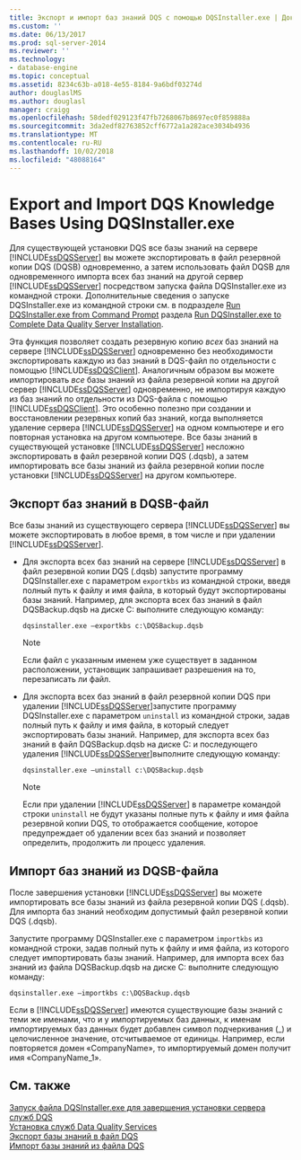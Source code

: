 ```yaml
---
title: Экспорт и импорт баз знаний DQS с помощью DQSInstaller.exe | Документы Майкрософт
ms.custom: ''
ms.date: 06/13/2017
ms.prod: sql-server-2014
ms.reviewer: ''
ms.technology:
- database-engine
ms.topic: conceptual
ms.assetid: 8234c63b-a018-4e55-8184-9a6bdf03274d
author: douglaslMS
ms.author: douglasl
manager: craigg
ms.openlocfilehash: 58dedf029123f47fb7268067b8697ec0f859888a
ms.sourcegitcommit: 3da2edf82763852cff6772a1a282ace3034b4936
ms.translationtype: MT
ms.contentlocale: ru-RU
ms.lasthandoff: 10/02/2018
ms.locfileid: "48088164"
---
```

# <a name="export-and-import-dqs-knowledge-bases-using-dqsinstallerexe"></a>Export and Import DQS Knowledge Bases Using DQSInstaller.exe
  Для существующей установки DQS все базы знаний на сервере [!INCLUDE[ssDQSServer](../../includes/ssdqsserver-md.md)] вы можете экспортировать в файл резервной копии DQS (DQSB) одновременно, а затем использовать файл DQSB для одновременного импорта всех баз знаний на другой сервер [!INCLUDE[ssDQSServer](../../includes/ssdqsserver-md.md)] посредством запуска файла DQSInstaller.exe из командной строки. Дополнительные сведения о запуске DQSInstaller.exe из командной строки см. в подразделе [Run DQSInstaller.exe from Command Prompt](run-dqsinstaller-exe-to-complete-data-quality-server-installation.md#CommandPrompt) раздела [Run DQSInstaller.exe to Complete Data Quality Server Installation](run-dqsinstaller-exe-to-complete-data-quality-server-installation.md).  
  
 Эта функция позволяет создать резервную копию *всех* баз знаний на сервере [!INCLUDE[ssDQSServer](../../includes/ssdqsserver-md.md)] одновременно без необходимости экспортировать каждую из баз знаний в DQS-файл по отдельности с помощью [!INCLUDE[ssDQSClient](../../includes/ssdqsclient-md.md)]. Аналогичным образом вы можете импортировать *все* базы знаний из файла резервной копии на другой сервер [!INCLUDE[ssDQSServer](../../includes/ssdqsserver-md.md)] одновременно, не импортируя каждую из баз знаний по отдельности из DQS-файла с помощью [!INCLUDE[ssDQSClient](../../includes/ssdqsclient-md.md)]. Это особенно полезно при создании и восстановлении резервных копий баз знаний, когда выполняется удаление сервера [!INCLUDE[ssDQSServer](../../includes/ssdqsserver-md.md)] на одном компьютере и его повторная установка на другом компьютере. Все базы знаний в существующей установке [!INCLUDE[ssDQSServer](../../includes/ssdqsserver-md.md)] несложно экспортировать в файл резервной копии DQS (.dqsb), а затем импортировать все базы знаний из файла резервной копии после установки [!INCLUDE[ssDQSServer](../../includes/ssdqsserver-md.md)] на другом компьютере.  
  
##  <a name="export"></a> Экспорт баз знаний в DQSB-файл  
 Все базы знаний из существующего сервера [!INCLUDE[ssDQSServer](../../includes/ssdqsserver-md.md)] вы можете экспортировать в любое время, в том числе и при удалении [!INCLUDE[ssDQSServer](../../includes/ssdqsserver-md.md)].  
  
-   Для экспорта всех баз знаний на сервере [!INCLUDE[ssDQSServer](../../includes/ssdqsserver-md.md)] в файл резервной копии DQS (.dqsb) запустите программу DQSInstaller.exe с параметром `exportkbs` из командной строки, введя полный путь к файлу и имя файла, в который будут экспортированы базы знаний. Например, для экспорта всех баз знаний в файл DQSBackup.dqsb на диске C: выполните следующую команду:  
  
    ```  
    dqsinstaller.exe –exportkbs c:\DQSBackup.dqsb  
    ```  
  
    > [!NOTE]  
    >  Если файл с указанным именем уже существует в заданном расположении, установщик запрашивает разрешения на то, перезаписать ли файл.  
  
-   Для экспорта всех баз знаний в файл резервной копии DQS при удалении [!INCLUDE[ssDQSServer](../../includes/ssdqsserver-md.md)]запустите программу DQSInstaller.exe с параметром `uninstall` из командной строки, задав полный путь к файлу и имя файла, в который следует экспортировать базы знаний. Например, для экспорта всех баз знаний в файл DQSBackup.dqsb на диске C: и последующего удаления [!INCLUDE[ssDQSServer](../../includes/ssdqsserver-md.md)]выполните следующую команду:  
  
    ```  
    dqsinstaller.exe –uninstall c:\DQSBackup.dqsb  
    ```  
  
    > [!NOTE]  
    >  Если при удалении [!INCLUDE[ssDQSServer](../../includes/ssdqsserver-md.md)] в параметре командой строки `uninstall` не будут указаны полные путь к файлу и имя файла резервной копии DQS, то отображается сообщение, которое предупреждает об удалении всех баз знаний и позволяет определить, продолжить ли процесс удаления.  
  
##  <a name="import"></a> Импорт баз знаний из DQSB-файла  
 После завершения установки [!INCLUDE[ssDQSServer](../../includes/ssdqsserver-md.md)] вы можете импортировать все базы знаний из файла резервной копии DQS (.dqsb). Для импорта баз знаний необходим допустимый файл резервной копии DQS (.dqsb).  
  
 Запустите программу DQSInstaller.exe с параметром `importkbs` из командной строки, задав полный путь к файлу и имя файла, из которого следует импортировать базы знаний. Например, для импорта всех баз знаний из файла DQSBackup.dqsb на диске C: выполните следующую команду:  
  
```  
dqsinstaller.exe –importkbs c:\DQSBackup.dqsb  
```  
  
 Если в [!INCLUDE[ssDQSServer](../../includes/ssdqsserver-md.md)] имеются существующие базы знаний с теми же именами, что и у импортируемых баз данных, к именам импортируемых баз данных будет добавлен символ подчеркивания (_) и целочисленное значение, отсчитываемое от единицы. Например, если повторяется домен «CompanyName», то импортируемый домен получит имя «CompanyName_1».  
  
## <a name="see-also"></a>См. также  
 [Запуск файла DQSInstaller.exe для завершения установки сервера служб DQS](run-dqsinstaller-exe-to-complete-data-quality-server-installation.md)   
 [Установка служб Data Quality Services](install-data-quality-services.md)   
 [Экспорт базы знаний в файл DQS](../export-a-knowledge-base-to-a-dqs-file.md)   
 [Импорт базы знаний из файла DQS](../import-a-knowledge-base-from-a-dqs-file.md)  
  
  
